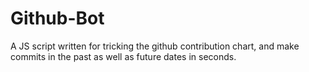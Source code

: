 # Github-Bot
A JS script written for tricking the github contribution chart, and make commits in the past as well as future dates in seconds.

<p></p>
